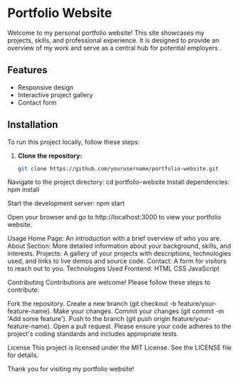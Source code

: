 # Portfolio Website

Welcome to my personal portfolio website! This site showcases my projects, skills, and professional experience. 
It is designed to provide an overview of my work and serve as a central hub for potential employers .

## Features
- Responsive design
- Interactive project gallery
- Contact form

## Installation

To run this project locally, follow these steps:

1. **Clone the repository:**
   ```bash
   git clone https://github.com/yourusername/portfolio-website.git


Navigate to the project directory:
cd portfolio-website
Install dependencies:
npm install

Start the development server:
npm start

Open your browser and go to http://localhost:3000 to view your portfolio website.

Usage
Home Page: An introduction with a brief overview of who you are.
About Section: More detailed information about your background, skills, and interests.
Projects: A gallery of your projects with descriptions, technologies used, and links to live demos and source code.
Contact: A form for visitors to reach out to you.
Technologies Used
Frontend:
HTML
CSS
JavaScript

Contributing
Contributions are welcome! Please follow these steps to contribute:

Fork the repository.
Create a new branch (git checkout -b feature/your-feature-name).
Make your changes.
Commit your changes (git commit -m 'Add some feature').
Push to the branch (git push origin feature/your-feature-name).
Open a pull request.
Please ensure your code adheres to the project's coding standards and includes appropriate tests.

License
This project is licensed under the MIT License. See the LICENSE file for details.

Thank you for visiting my portfolio website!

